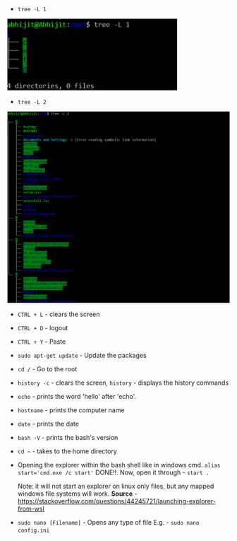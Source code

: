 * ```tree -L 1``` 

![](https://github.com/abhi3700/My_Learning_Linux_essentials/blob/master/Images/1.png)

* ```tree -L 2```

![](https://github.com/abhi3700/My_Learning_Linux_essentials/blob/master/Images/2.png)

* ```CTRL + L``` - clears the screen
* ```CTRL + D``` - logout 
* ```CTRL + Y``` - Paste
* ```sudo apt-get update``` - Update the packages
* ```cd /``` - Go to the root 
* ```history -c``` - clears the screen, 
  ```history``` - displays the history commands
* ```echo``` - prints the word 'hello' after 'echo'.
* ```hostname``` - prints the computer name
* ```date``` - prints the date
* ```bash -V``` - prints the bash's version
* ```cd ~``` - takes to the home directory
* Opening the explorer within the bash shell like in windows cmd.
	```alias start='cmd.exe /c start'```
   DONE!!.
	Now, open it through - 
	```start .```	

   Note: it will not start an explorer on linux only files, but any mapped windows file systems will work.
   **Source** - https://stackoverflow.com/questions/44245721/launching-explorer-from-wsl

* ```sudo nano [Filename]``` - Opens any type of file
  E.g. - ```sudo nano config.ini```
  
